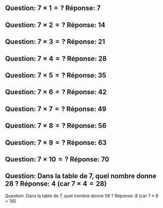 Question: $7 \times 1 = ?$
Réponse: 7
---
Question: $7 \times 2 = ?$
Réponse: 14
---
Question: $7 \times 3 = ?$
Réponse: 21
---
Question: $7 \times 4 = ?$
Réponse: 28
---
Question: $7 \times 5 = ?$
Réponse: 35
---
Question: $7 \times 6 = ?$
Réponse: 42
---
Question: $7 \times 7 = ?$
Réponse: 49
---
Question: $7 \times 8 = ?$
Réponse: 56
---
Question: $7 \times 9 = ?$
Réponse: 63
---
Question: $7 \times 10 = ?$
Réponse: 70
---
Question: Dans la table de 7, quel nombre donne 28 ?
Réponse: $4$ (car $7 \times 4 = 28$)
---
Question: Dans la table de 7, quel nombre donne 56 ?
Réponse: $8$ (car $7 \times 8 = 56$)
